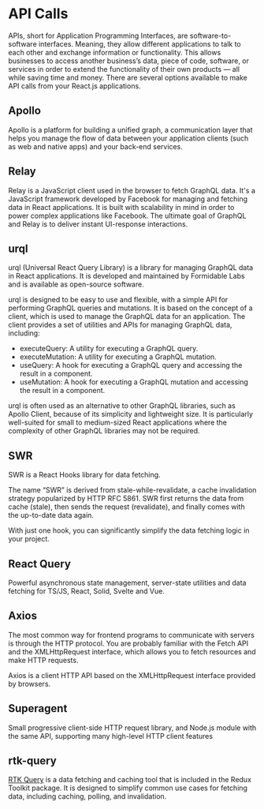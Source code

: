 # API Calls

APIs, short for Application Programming Interfaces, are software-to-software interfaces. Meaning, they allow different applications to talk to each other and exchange information or functionality. This allows businesses to access another business’s data, piece of code, software, or services in order to extend the functionality of their own products — all while saving time and money.
There are several options available to make API calls from your React.js applications.

## Apollo

Apollo is a platform for building a unified graph, a communication layer that helps you manage the flow of data between your application clients (such as web and native apps) and your back-end services.

## Relay

Relay is a JavaScript client used in the browser to fetch GraphQL data. It's a JavaScript framework developed by Facebook for managing and fetching data in React applications. It is built with scalability in mind in order to power complex applications like Facebook. The ultimate goal of GraphQL and Relay is to deliver instant UI-response interactions.

## urql

urql (Universal React Query Library) is a library for managing GraphQL data in React applications. It is developed and maintained by Formidable Labs and is available as open-source software.

urql is designed to be easy to use and flexible, with a simple API for performing GraphQL queries and mutations. It is based on the concept of a client, which is used to manage the GraphQL data for an application. The client provides a set of utilities and APIs for managing GraphQL data, including:

- executeQuery: A utility for executing a GraphQL query.
- executeMutation: A utility for executing a GraphQL mutation.
- useQuery: A hook for executing a GraphQL query and accessing the result in a component.
- useMutation: A hook for executing a GraphQL mutation and accessing the result in a component.

urql is often used as an alternative to other GraphQL libraries, such as Apollo Client, because of its simplicity and lightweight size. It is particularly well-suited for small to medium-sized React applications where the complexity of other GraphQL libraries may not be required.

## SWR

SWR is a React Hooks library for data fetching.

The name “SWR” is derived from stale-while-revalidate, a cache invalidation strategy popularized by HTTP RFC 5861. SWR first returns the data from cache (stale), then sends the request (revalidate), and finally comes with the up-to-date data again.

With just one hook, you can significantly simplify the data fetching logic in your project.

## React Query

Powerful asynchronous state management, server-state utilities and data fetching for TS/JS, React, Solid, Svelte and Vue.

## Axios

The most common way for frontend programs to communicate with servers is through the HTTP protocol. You are probably familiar with the Fetch API and the XMLHttpRequest interface, which allows you to fetch resources and make HTTP requests.

Axios is a client HTTP API based on the XMLHttpRequest interface provided by browsers.

## Superagent

Small progressive client-side HTTP request library, and Node.js module with the same API, supporting many high-level HTTP client features

## rtk-query

[RTK Query](https://redux-toolkit.js.org/rtk-query/overview) is a data fetching and caching tool that is included in the Redux Toolkit package. It is designed to simplify common use cases for fetching data, including caching, polling, and invalidation.
